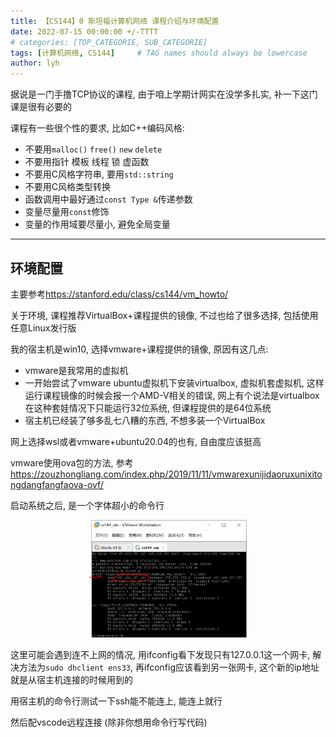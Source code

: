 ```yaml
---
title: 【CS144】0 斯坦福计算机网络 课程介绍与环境配置
date: 2022-07-15 00:00:00 +/-TTTT
# categories: [TOP_CATEGORIE, SUB_CATEGORIE]
tags: [计算机网络, CS144]     # TAG names should always be lowercase
author: lyh
---
```


据说是一门手撸TCP协议的课程, 由于咱上学期计网实在没学多扎实, 补一下这门课是很有必要的

课程有一些很个性的要求, 比如C++编码风格:
- 不要用`malloc()` `free()` `new` `delete`
- 不要用指针 模板 线程 锁 虚函数 
- 不要用C风格字符串, 要用`std::string`
- 不要用C风格类型转换
- 函数调用中最好通过`const Type &`传递参数
- 变量尽量用`const`修饰
- 变量的作用域要尽量小, 避免全局变量



---

## 环境配置

主要参考<https://stanford.edu/class/cs144/vm_howto/>

关于环境, 课程推荐VirtualBox+课程提供的镜像, 不过也给了很多选择, 包括使用任意Linux发行版

我的宿主机是win10, 选择vmware+课程提供的镜像, 原因有这几点:
- vmware是我常用的虚拟机
- 一开始尝试了vmware ubuntu虚拟机下安装virtualbox, 虚拟机套虚拟机, 这样运行课程镜像的时候会报一个AMD-V相关的错误, 网上有个说法是virtualbox在这种套娃情况下只能运行32位系统, 但课程提供的是64位系统
- 宿主机已经装了够多乱七八糟的东西, 不想多装一个VirtualBox

网上选择wsl或者vmware+ubuntu20.04的也有, 自由度应该挺高

vmware使用ova包的方法, 参考<https://zouzhongliang.com/index.php/2019/11/11/vmwarexunijidaoruxunixitongdangfangfaova-ovf/>

启动系统之后, 是一个字体超小的命令行

<div align="center">
    <img src="/assets/img/2022-07-15-%5Bcs144%5D%200%20%E8%AF%BE%E7%A8%8B%E4%BB%8B%E7%BB%8D%E4%B8%8E%E7%8E%AF%E5%A2%83%E9%85%8D%E7%BD%AE/%E7%BD%91%E5%8D%A1.PNG" width="50%">
</div>

这里可能会遇到连不上网的情况, 用ifconfig看下发现只有127.0.0.1这一个网卡, 解决方法为`sudo dhclient ens33`, 再ifconfig应该看到另一张网卡, 这个新的ip地址就是从宿主机连接的时候用到的

用宿主机的命令行测试一下ssh能不能连上, 能连上就行

然后配vscode远程连接 (除非你想用命令行写代码)

